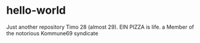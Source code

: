 # hello-world
Just another repository
Timo 28 (almost 29).
EIN PIZZA is life.
a Member of the notorious Kommune69 syndicate
